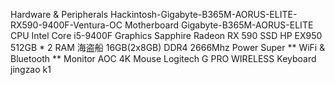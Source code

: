 Hardware & Peripherals
Hackintosh-Gigabyte-B365M-AORUS-ELITE-RX590-9400F-Ventura-OC
Motherboard	Gigabyte-B365M-AORUS-ELITE
CPU	Intel Core i5-9400F
Graphics	Sapphire Radeon RX 590
SSD	HP EX950 512GB * 2
RAM	海盗船 16GB(2x8GB) DDR4 2666Mhz
Power	Super **
WiFi & Bluetooth	**
Monitor	AOC 4K
Mouse	Logitech G PRO WIRELESS
Keyboard	jingzao k1
